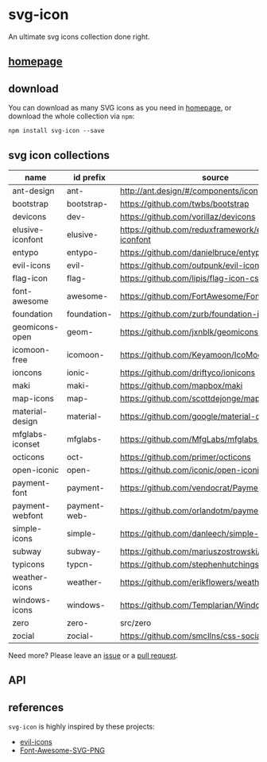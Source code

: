 svg-icon
========

An ultimate svg icons collection done right.

## [homepage][homepage]

## download

You can download as many SVG icons as you need in [homepage][homepage], or download the whole collection via `npm`:

```shell
npm install svg-icon --save
```

## svg icon collections

name | id prefix | source | supported
----|----|----|----
ant-design       | ant-         | http://ant.design/#/components/icon                | yes
bootstrap        | bootstrap-   | https://github.com/twbs/bootstrap                  | yes
devicons         | dev-         | https://github.com/vorillaz/devicons               | yes
elusive-iconfont | elusive-     | https://github.com/reduxframework/elusive-iconfont | yes
entypo           | entypo-      | https://github.com/danielbruce/entypo              | yes
evil-icons       | evil-        | https://github.com/outpunk/evil-icons              | yes
flag-icon        | flag-        | https://github.com/lipis/flag-icon-css             | yes
font-awesome     | awesome-     | https://github.com/FortAwesome/Font-Awesome        | yes
foundation       | foundation-  | https://github.com/zurb/foundation-icon-fonts      | yes
geomicons-open   | geom-        | https://github.com/jxnblk/geomicons-open           | yes
icomoon-free     | icomoon-     | https://github.com/Keyamoon/IcoMoon-Free           | yes
ioncons          | ionic-       | https://github.com/driftyco/ionicons               | yes
maki             | maki-        | https://github.com/mapbox/maki                     | yes
map-icons        | map-         | https://github.com/scottdejonge/map-icons          | yes
material-design  | material-    | https://github.com/google/material-design-icons    | yes
mfglabs-iconset  | mfglabs-     | https://github.com/MfgLabs/mfglabs-iconset         | yes
octicons         | oct-         | https://github.com/primer/octicons                 | yes
open-iconic      | open-        | https://github.com/iconic/open-iconic              | yes
payment-font     | payment-     | https://github.com/vendocrat/PaymentFont           | yes
payment-webfont  | payment-web- | https://github.com/orlandotm/payment-webfont       | no
simple-icons     | simple-      | https://github.com/danleech/simple-icons           | no
subway           | subway-      | https://github.com/mariuszostrowski/subway         | no
typicons         | typcn-       | https://github.com/stephenhutchings/typicons.font  | no
weather-icons    | weather-     | https://github.com/erikflowers/weather-icons       | no
windows-icons    | windows-     | https://github.com/Templarian/WindowsIcons         | no
zero             | zero-        | src/zero                                           | yes
zocial           | zocial-      | https://github.com/smcllns/css-social-buttons      | no

Need more? Please leave an [issue][issues] or a [pull request][pull-requests].

## API

## references

`svg-icon` is highly inspired by these projects:
 
* [evil-icons](https://github.com/outpunk/evil-icons)
* [Font-Awesome-SVG-PNG](https://github.com/encharm/Font-Awesome-SVG-PNG)

[homepage]: http://leungwensen.github.io/svg-icon/ "homepage"
[issues]: https://github.com/leungwensen/svg-icon/issues "issues"
[pull-requests]: https://github.com/leungwensen/svg-icon/pulls "pull requests"
